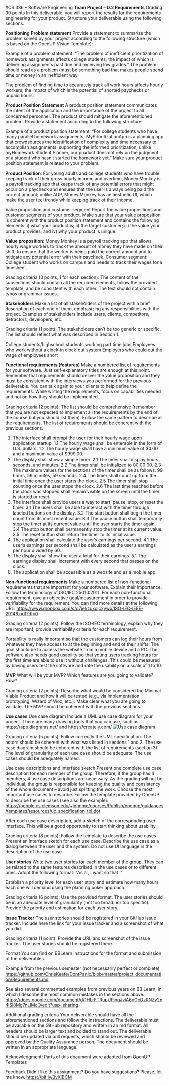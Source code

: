 
#CS 386 – Software Engineering
**Team Project – D.2 Requirements**
Grading: 30 points
In this deliverable, you will report the results for the requirements engineering for your product. Structure your deliverable using the following sections. 

**Positioning**
**Problem statement**
Provide a statement to summarize the problem solved by your project according to the following structure (which is based on the OpenUP Vision Template):

Example of a problem statement: “The problem of inefficient prioritization of homework assignments affects college students; the impact of which is delivering 
assignments past due and receiving low grades.” The problem should read as a problem (must be something bad that makes people spend time or money in an inefficient 
way.

The problem of finding time to accurately track all work hours affects hourly workers; the impact of which is the potential of shorted paychecks or unpaid hours.

**Product Position Statement**
A product position statement communicates the intent of the application and the importance of the project to all concerned personnel. The product should mitigate the 
aforementioned problem. Provide a statement according to the following structure: 

Example of a product position statement: “For college students who have many parallel homework assignments, MyPrioritizationApp is a planning app that crowdsources 
the identification of complexity and time necessary to accomplish assignments, supporting the informed prioritization; unlike myHomework Student Planner, our product 
does not rely on the judgment of a student who hasn’t started the homework yet.” Make sure your product position statement is related to your problem.


**Product Position**:  For young adults and college students who have trouble keeping track of their gross hourly income and overtime, Money Monkey is a
payroll tracking app that keeps track of any potential errors that might occur on a paycheck and ensures that the user is always being paid the correct
amount; unlike ADP, Money Monkey has an aesthetic UI, which make the user feel trendy while keeping track of their income. 

Value proposition and customer segment
Report the value propositions and customer segments of your product. Make sure that your value proposition is coherent with the product position statement
and contains 
the following elements: i) what your product is; ii) the target customer; iii) the value your product provides; and iv) why your product is unique.

**Value proposition**: Money Monkey is a payroll tracking app that allows hourly wage workers to track the amount of money they have made on their shift, 
to ensure that 
the worker is being paid the correct amount and to mitigate any potential error with their paycheck. 
Consumer segment: College student who works on campus and needs to track their wages for a timesheet. 

Grading criteria (3 points, 1 for each section): The content of the subsections should contain all the required elements, follow the provided template,
and be consistent with each other. The text should not contain typos or grammar issues.

**Stakeholders**
Make a list of all stakeholders of the project with a brief description of each one of them, emphasizing any responsibilities with the project. 
Examples of stakeholders include users, clients, competitors, detractors, developers, etc.

Grading criteria (1 point): The stakeholders can’t be too generic or specific. The list should reflect what was described in Section 1.

College students/highschool students working part time jobs
Employees who work without a clock-in clock-out system
Employers who could cut the wage of employees short 

**Functional requirements (features)**
Make a numbered list of requirements for your software. Just self-explanatory titles are enough at this point. Remember that requirements should deliver the value 
proposition and they must be consistent with the interviews you performed for the previous deliverable. You can talk again to your clients to help define the 
requirements. While writing the requirements, focus on capabilities needed and not on how they should be implemented.

Grading criteria (2 points): The list should be comprehensive (remember that you are not expected to implement all the requirements by the end of the course but you 
should list them). Follow the same pattern to describe all the requirements. The list of requirements should be coherent with the previous sections.


1. The interface shall prompt the user for their hourly wage upon application startup.
          	1.1 The hourly wage shall be enterable in the form of U.S. dollars.
          	1.2 The hourly wage shall have a minimum value of $0.00 and a maximum value of $999.00.
2. The display shall show a simple timer.
          	2.1 The timer shall display hours, seconds, and minutes.
          	2.2 The timer shall be initialized to 00:00:00.
          	2.3 The maximum values for the sections of the timer shall be as follows: 99 hours, 59 minutes, 59 seconds.
          	2.4 The timer shall count up from the initial time once the user starts the clock.
          	2.5 The timer shall stop counting once the user stops the clock.
          	2.6 The last time reached before the clock was stopped shall remain visible on the screen until the timer is started or reset.
3. The interface shall provide users a way to start, pause, stop, or reset the timer.
          	3.1 The users shall be able to interact with the timer through labeled buttons on the display.
          	3.2 The start button shall begin the timer count from its most recent value.
          	3.3 The pause button shall temporarily stop the timer at its current value until the user starts the timer again.
          	3.4 The stop button shall permanently stop the timer at its current value.
          	3.5 The reset button shall return the timer to its initial value.
4. The application shall calculate the user’s earnings per second.
          	4.1 The user’s earnings per second shall be calculated as the user’s earnings per hour divided by 60.
5. The display shall show the user a total for their earnings.
          	5.1 The earnings display shall increment with every second that passes on the clock.
6. The application shall be accessible as a website and as a mobile app.



**Non-functional requirements**
Make a numbered list of non-functional requirements that are important for your software. Explain their importance. Follow the terminology of ISO/IEC 25010:2011. 
For each non-functional requirement, give an objective goal/measurement in order to provide verifiability for the requirement. You can find more details at the 
following URL:
https://www.dropbox.com/s/o7jekzuxojc2ywo/ISO-IEC-IEEE-29148.pdf?dl=0 

Grading criteria (2 points): Follow the ISO-IEC terminology, explain why they are important, provide verifiability criteria for each requirement.

Portability is really important so that the customers can log their hours from whatever they have access to at the beginning and end of their shifts. The goal should 
be to access the website from a mobile device and a PC. 
The software also needs good usability so that young users tracking hours for the first time are able to use it without challenges. This could be measured by having 
users test the software and rate the usability on a scale of 1 to 10.

**MVP**
What will be your MVP? Which features are you going to validate? How?

Grading criteria (2 points): Describe what would be considered the Minimal Viable Product and how it will be tested (e.g., via implementation, prototyping, Wizard of 
Woz, etc.). Make clear what you are going to validate. The MVP should be coherent with the previous sections.

**Use cases**
Use case diagram
Include a UML use case diagram for your project. There are many drawing tools that you can use, such as https://app.diagrams.net/ and https://creately.com/ 
![ Use case diagram ](https://i.ibb.co/PgF8zbh/Screenshot-2022-10-02-120301.jpg) 

Grading criteria (5 points): Follow correctly the UML specification. The actors should be coherent with what was listed in sections 1 and 2. The use case diagram 
should be coherent with the list of requirements (section 3). The level of granularity of each use case should be adequate. The use cases should be adequately named.

Use case descriptions and interface sketch
Present one complete use case description for each member of the group. Therefore, if the group has 4 members, 4 use case descriptions are necessary. As the grading 
will not be individual, the group is responsible for keeping the quality and consistency of the whole document – avoid just splitting the work. Choose the most 
important use cases to describe. Follow the template provided by OpenUP to describe the use cases (see also the example):
https://people.cs.clemson.edu/~johnmc/courses/Publish/openup/guidances/templates/resources/uc_specification_tpl.dot 

After each use case description, add a sketch of the corresponding user interface. This will be a good opportunity to start thinking about usability. 

Grading criteria (8 points): Follow the template to describe the use cases. Present an interface sketch for each use case. Describe the use case as a dialog between 
the user and the system. Do not use UI language in the description of the use case.

**User stories**
Write two user stories for each member of the group. They can be related to the same features described in the use cases or to different ones. Adopt the following 
format: "As a <ROLE>, I want <SOMETHING> so that <GOAL>." 

Establish a priority level for each user story and estimate how many hours each one will demand using the planning poker approach. 

Grading criteria (6 points): Use the provided format. The user stories should be in an adequate level of granularity (not too broad nor too specific). Provide the 
priority and estimation for each user story.

**Issue Tracker**
The user stories should be registered in your GitHub issue tracker. Include here the link for your issue tracker and a screenshot of what you did. 

Grading criteria (1 point): Provide the URL and screenshot of the issue tracker. The user stories should be registered there.


Format
You can find on BBLearn instructions for the format and submission of the deliverables. 

Example from the previous semester (not necessarily perfect or complete)
https://github.com/ChrisKeefe/DontPanic/blob/master/project_documentation/Requirements.md

See also several commented examples from previous years on BB Learn, in which I describe the most common mistakes in the sections above:
https://docs.google.com/document/d/1HLrFTRupUPinqJviA6oOcDzRNZy2n4lSl8Mg7nLIMcQ/edit?usp=sharing 

Additional grading criteria
Your deliverable should have all the aforementioned sections and follow the instructions. The deliverable must be available on the GitHub repository and written in an 
md format. All headers should be larger text and bolded to stand out. The deliverable should be updated via pull requests, which should be reviewed and approved by 
the Quality Assurance person. The document should be written in an appropriate language. 

Acknowledgment: Parts of this document were adapted from OpenUP Templates

 
Feedback
Didn’t like this assignment? Do you have suggestions? Please, let me know. https://bit.ly/3vXiBCM 

